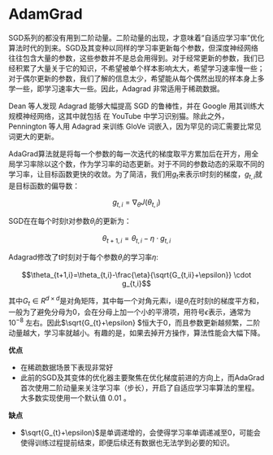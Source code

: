 # AdamGrad

SGD系列的都没有用到二阶动量。二阶动量的出现，才意味着“自适应学习率”优化算法时代的到来。SGD及其变种以同样的学习率更新每个参数，但深度神经网络往往包含大量的参数，这些参数并不是总会用得到。对于经常更新的参数，我们已经积累了大量关于它的知识，不希望被单个样本影响太大，希望学习速率慢一些；对于偶尔更新的参数，我们了解的信息太少，希望能从每个偶然出现的样本身上多学一些，即学习速率大一些。因此，Adagrad 非常适用于稀疏数据。

Dean 等人发现 Adagrad 能够大幅提高 SGD 的鲁棒性，并在 Google 用其训练大规模神经网络，这其中就包括 在 YouTube 中学习识别猫。除此之外，Pennington 等人用 Adagrad 来训练 GloVe 词嵌入，因为罕见的词汇需要比常见词更大的更新。

AdaGrad算法就是将每一个参数的每一次迭代的梯度取平方累加后在开方，用全局学习率除以这个数，作为学习率的动态更新。对于不同的参数动态的采取不同的学习率，让目标函数更快的收敛。为了简洁，我们用$g_{t}$来表示t时刻的梯度，$g_{t,i}$就是目标函数的偏导数：

$$g_{t,i}=\nabla_{\theta}J(\theta_{t,i})$$

SGD在在每个时刻t对参数$\theta_{i}$的更新为：

$$\theta_{t+1,i}=\theta_{t,i}-\eta \cdot g_{t,i}$$

Adagrad修改了t时刻对于每个参数$\theta_{i}$的学习率$\eta$:

$$\theta_{t+1,i}=\theta_{t,i}-\frac{\eta}{\sqrt{G_{t,ii}+\epsilon}} \cdot g_{t,i}$$

其中$G_{t}\in R^{d \times d}$是对角矩阵，其中每一个对角元素i，i是$\theta_{i}$在时刻t的梯度平方和，一般为了避免分母为0，会在分母上加一个小的平滑项，用符号$\epsilon$表示，通常为$10^{-8}$ 左右。因此$\sqrt{G_{t}+\epsilon} $恒大于0，而且参数更新越频繁，二阶动量越大，学习率就越小。有趣的是，如果去掉开方操作，算法性能会大幅下降。

**优点**

+ 在稀疏数据场景下表现非常好
+ 此前的SGD及其变体的优化器主要聚焦在优化梯度前进的方向上，而AdaGrad首次使用二阶动量来关注学习率（步长），开启了自适应学习率算法的里程。大多数实现使用一个默认值 0.01 。

**缺点**

+ $\sqrt{G_{t}+\epsilon}$是单调递增的，会使得学习率单调递减至0，可能会使得训练过程提前结束，即便后续还有数据也无法学到必要的知识。
